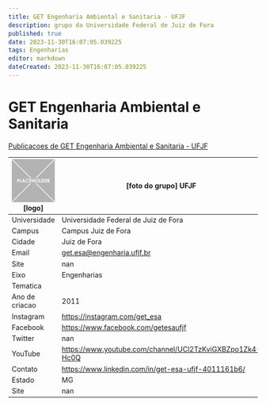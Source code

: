 ```yaml
---
title: GET Engenharia Ambiental e Sanitaria - UFJF
description: grupo da Universidade Federal de Juiz de Fora
published: true
date: 2023-11-30T16:07:05.039225
tags: Engenharias
editor: markdown
dateCreated: 2023-11-30T16:07:05.039225
---
```


# GET Engenharia Ambiental e Sanitaria

[Publicacoes de GET Engenharia Ambiental e Sanitaria - UFJF](/atividade/4GETEngenhariaAmbientaleSanitariaUFJF/feed.md)

| ![placeholder.png](/placeholder.png) [logo] | [foto do grupo] UFJF         |
| ------------------------------------------- | ------------------------------------------------- |
| Universidade                                | Universidade Federal de Juiz de Fora      |
| Campus                                      | Campus Juiz de Fora            |
| Cidade                                      | Juiz de Fora             |
| Email                                       | get.esa@engenharia.ufjf.br             |
| Site                                        | nan              |
| Eixo                                        | Engenharias              |
| Tematica                                    |           |
| Ano de criacao                              | 2011        |
| Instagram                                   | https://instagram.com/get_esa         |
| Facebook                                    | https://www.facebook.com/getesaufjf          |
| Twitter                                     | nan           |
| YouTube                                     | https://www.youtube.com/channel/UCl2TzKviGXBZpo1Zk4-Hc0Q           |
| Contato                                     | https://www.linkedin.com/in/get-esa-ufjf-4011161b6/         |
| Estado                                      |  MG            |
| Site                                        | nan |
